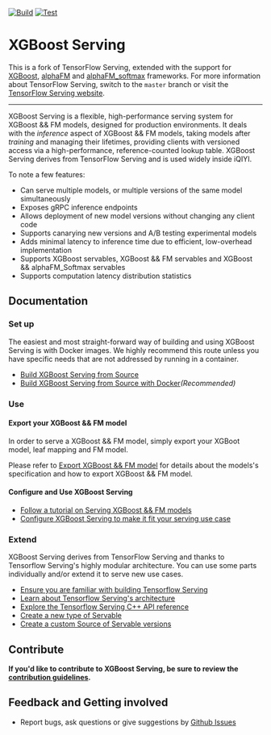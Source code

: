 [![Build](https://github.com/hzy001/xgboost-serving/actions/workflows/build.yaml/badge.svg)](https://github.com/hzy001/xgboost-serving/actions/workflows/build.yaml)
[![Test](https://github.com/hzy001/xgboost-serving/actions/workflows/test.yaml/badge.svg)](https://github.com/hzy001/xgboost-serving/actions/workflows/test.yaml)

# XGBoost Serving

This is a fork of TensorFlow Serving, extended with the support for [XGBoost](https://github.com/dmlc/xgboost), [alphaFM](https://github.com/CastellanZhang/alphaFM) and [alphaFM_softmax](https://github.com/CastellanZhang/alphaFM_softmax) frameworks. For more information about TensorFlow Serving, switch to the `master` branch or visit the [TensorFlow Serving website](https://github.com/tensorflow/serving).

----
XGBoost Serving is a flexible, high-performance serving system for
XGBoost && FM models, designed for production environments. It deals with
the *inference* aspect of XGBoost && FM models, taking models after *training* and
managing their lifetimes, providing clients with versioned access via
a high-performance, reference-counted lookup table.
XGBoost Serving derives from TensorFlow Serving and is used widely inside iQIYI.

To note a few features:

-   Can serve multiple models, or multiple versions of the same model
    simultaneously
-   Exposes gRPC inference endpoints
-   Allows deployment of new model versions without changing any client code
-   Supports canarying new versions and A/B testing experimental models
-   Adds minimal latency to inference time due to efficient, low-overhead
    implementation
-   Supports XGBoost servables, XGBoost && FM servables and XGBoost && alphaFM_Softmax servables
-   Supports computation latency distribution statistics

## Documentation

### Set up

The easiest and most straight-forward way of building and using XGBoost Serving
is with Docker images. We highly recommend this route unless you have specific
needs that are not addressed by running in a container.

*   [Build XGBoost Serving from Source](tensorflow_serving/docs/en/building.md)
*   [Build XGBoost Serving from Source with Docker](tensorflow_serving/docs/en/building_with_docker.md)*(Recommended)*

### Use

#### Export your XGBoost && FM model

In order to serve a XGBoost && FM model, simply export your XGBoot model, leaf
mapping and FM model.

Please refer to [Export XGBoost && FM model](tensorflow_serving/docs/en/export_model.md)
for details about the models's specification and how to export XGBoost && FM model.

#### Configure and Use XGBoost Serving

* [Follow a tutorial on Serving XGBoost && FM models](tensorflow_serving/docs/en/serving_basic.md)
* [Configure XGBoost Serving to make it fit your serving use case](tensorflow_serving/docs/en/serving_config.md)

### Extend

XGBoost Serving derives from TensorFlow Serving and thanks to Tensorflow Serving's highly modular architecture. You can use some parts
individually and/or extend it to serve new use cases.

* [Ensure you are familiar with building Tensorflow Serving](tensorflow_serving/g3doc/building_with_docker.md)
* [Learn about Tensorflow Serving's architecture](tensorflow_serving/g3doc/architecture.md)
* [Explore the Tensorflow Serving C++ API reference](https://www.tensorflow.org/tfx/serving/api_docs/cc/)
* [Create a new type of Servable](tensorflow_serving/g3doc/custom_servable.md)
* [Create a custom Source of Servable versions](tensorflow_serving/g3doc/custom_source.md)

## Contribute


**If you'd like to contribute to XGBoost Serving, be sure to review the
[contribution guidelines](CONTRIBUTING.md).**


## Feedback and Getting involved

* Report bugs, ask questions or give suggestions by [Github
  Issues](https://github.com/iqiyi/xgboost-serving/issues)
